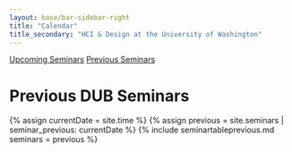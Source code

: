 ```yaml
---
layout: base/bar-sidebar-right
title: "Calendar"
title_secondary: "HCI & Design at the University of Washington"
---
```


<div class="sidebar_start"></div>
  <a href="/calendar.html" class="list-group-item">Upcoming Seminars</a>
  <a href="#" class="list-group-item active">Previous Seminars</a>
<div class="sidebar_end"></div>

# Previous DUB Seminars
{% assign currentDate = site.time %}
{% assign previous = site.seminars | seminar_previous: currentDate %}
{% include seminartableprevious.md seminars = previous %}